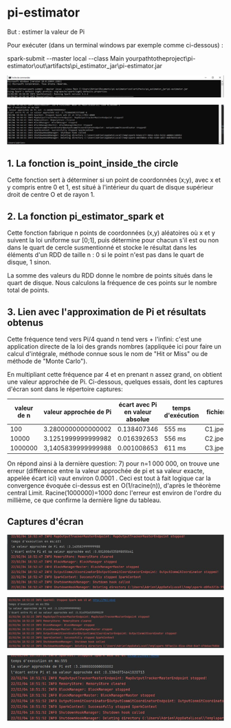 # pi-estimator

But : estimer la valeur de Pi

Pour exécuter (dans un terminal windows par exemple comme ci-dessous) : 

spark-submit --master local --class Main yourpathtotheproject\pi-estimator\out\artifacts\pi_estimator_jar\pi-estimator.jar



![](captures/wincmd1.JPG)  

![](captures/wincmd2.JPG)  


## 1. La fonction is_point_inside_the circle

Cette fonction sert à déterminer si un point de coordonnées (x;y), avec x et y compris entre 0 et 1, est situé à 
l'intérieur du quart de disque supérieur droit de centre O et de rayon 1.

## 2. La fonction pi_estimator_spark et

Cette fonction fabrique n points de coordonnées (x,y) aléatoires où x et y
suivent la loi uniforme sur [0;1], puis détermine pour chacun s'il est ou non dans le quart de cercle susmentionné et
stocke le résultat dans les éléments d'un RDD de taille n : 0 si le point n'est pas dans le quart de disque, 1 sinon.

La somme des valeurs du RDD donne le nombre de points situés dans le quart de disque. 
Nous calculons la fréquence de ces points sur le nombre total de points.

## 3. Lien avec l'approximation de Pi et résultats obtenus

Cette fréquence tend vers Pi/4 quand n tend vers + l'infini: c'est une
application directe de la loi des grands nombres (appliquée ici pour faire un calcul d'intégrale, méthode connue
sous le nom de "Hit or Miss" ou de méthode de "Monte Carlo").

En multipliant cette fréquence par 4 et en prenant n assez grand, on obtient une valeur approchée de Pi. Ci-dessous, 
quelques essais, dont les captures d'écran sont dans le répertoire captures:

|valeur de n|valeur approchée de Pi| écart avec Pi en valeur absolue|temps d'exécution| fichier |
|-----------|----------------------|--------------------------------|-----------------|---------|
|100        |3.2800000000000002    |0.138407346                     |555 ms           |C1.jpeg  |
|10000      |3.1251999999999982    |0.016392653                     |556 ms           |C2.jpeg  |
|1000000    |3,1405839999999988    |0.001008653                     |611 ms           |C3.jpeg  |


On répond ainsi à la dernière question:
7) pour n=1 000 000, on trouve une erreur (différence entre la valeur approchée de pi et sa valeur exacte, appelée écart
ici) vaut environ 0.0001 . Ceci est tout à fait logique car la convergence évoquée ci-dessus est en O(1/racine(n)),
d'après le théorème central Limit. 
Racine(1000000)=1000 donc l'erreur est environ de l'ordre du millième, ce que confirme 
la dernière ligne du tableau.

## Captures d'écran

![](captures/C3.JPG)  

![](captures/C2.JPG)  

![](captures/C1.JPG)  
